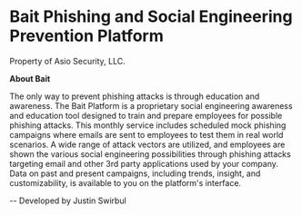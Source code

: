 # Bait Phishing and Social Engineering Prevention Platform

Property of Asio Security, LLC.

**About Bait**

The only way to prevent phishing attacks is through education and awareness. The Bait Platform is a proprietary social engineering awareness and education tool designed to train and prepare employees for possible phishing attacks. This monthly service includes scheduled mock phishing campaigns where emails are sent to employees to test them in real world scenarios. A wide range of attack vectors are utilized, and employees are shown the various social engineering possibilities through phishing attacks targeting email and other 3rd party applications used by your company. Data on past and present campaigns, including trends, insight, and customizability, is available to you on the platform's interface.

--
Developed by Justin Swirbul

